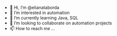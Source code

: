 - 👋 Hi, I’m @elianataborda
- 👀 I’m interested in automation
- 🌱 I’m currently learning Java, SQL
- 💞️ I’m looking to collaborate on automation projects
- 📫 How to reach me ...

<!---
elianataborda/elianataborda is a ✨ special ✨ repository because its `README.md` (this file) appears on your GitHub profile.
You can click the Preview link to take a look at your changes.
--->
